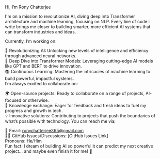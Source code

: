 Hi, I’m Rony Chatterjee

I'm on a mission to revolutionize AI, diving deep into Transformer architecture and machine learning, focusing on NLP. Every line of code I write brings me closer to building smarter, more efficient AI systems that can transform industries and ideas.

Currently, I’m working on:

🚀 Revolutionizing AI: Unlocking new levels of intelligence and efficiency through advanced neural networks.
<br>
🤖 Deep Dive into Transformer Models: Leveraging cutting-edge AI models like GPT and BERT to drive innovation.
<br>
📚 Continuous Learning: Mastering the intricacies of machine learning to build powerful, impactful systems.
<br>
I’m always excited to collaborate on:
<br>

🌍 Open-source projects: Ready to collaborate on a range of projects, AI-focused or otherwise.
<br>
🧠 Knowledge exchange: Eager for feedback and fresh ideas to fuel my progress and growth in tech.
<br>
💡 Innovative solutions: Contributing to projects that push the boundaries of what’s possible with technology.
You can reach me via:

📧 Email: ronychatterjee365@gmail.com
<br>
🧑‍💻 GitHub Issues/Discussions: [GitHub Issues Link]
<br>
Pronouns: He/Him
<br>
Fun fact: I dream of building AI so powerful it can predict my next creative project... and maybe even finish it for me! 🚀

